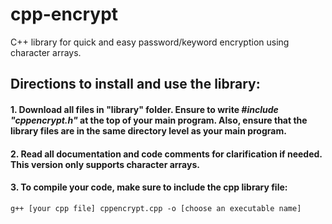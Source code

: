 # cpp-encrypt
C++ library for quick and easy password/keyword encryption using character arrays.

## Directions to install and use the library:

#### 1. Download all files in "library" folder. Ensure to write *#include "cppencrypt.h"* at the top of your main program. Also, ensure that the library files are in the same directory level as your main program.

#### 2. Read all documentation and code comments for clarification if needed. This version only supports character arrays.

#### 3. To compile your code, make sure to include the cpp library file:

```
g++ [your cpp file] cppencrypt.cpp -o [choose an executable name]
```
